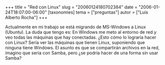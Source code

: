 +++
title = "Red con Linux"
slug = "20060124180702384"
date = "2006-01-24T18:07:00-06:00"
[taxonomies]
tema = ["preguntas"]
autor = ["Luis Alberto Rocha"]
+++

Actualmente en mi trabajo se está migrando de MS-Windows a Linux
(Ubuntu). La duda que tengo es: En Windows me meto al entorno de red y
veo todas las máquinas que hay conectadas. ¿Esto cómo lo lograría hacer
con Linux? Sería ver las máquinas que tienen Linux, suponiendo que
ninguna tiene Windows. El asunto es que se compartirán archivos en la
red, imagino que sería con Samba, pero ¿se podría hacer de una forma sin
usar Samba?
